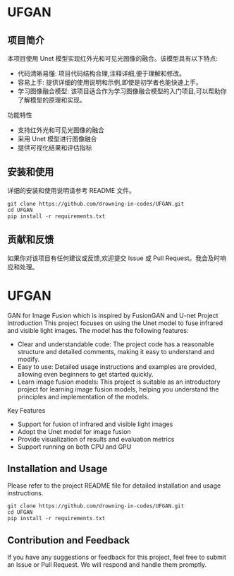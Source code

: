 # UFGAN
## 项目简介
本项目使用 Unet 模型实现红外光和可见光图像的融合。该模型具有以下特点:
- 代码清晰易懂: 项目代码结构合理,注释详细,便于理解和修改。
- 容易上手: 提供详细的使用说明和示例,即使是初学者也能快速上手。
- 学习图像融合模型: 该项目适合作为学习图像融合模型的入门项目,可以帮助你了解模型的原理和实现。

功能特性
- 支持红外光和可见光图像的融合
- 采用 Unet 模型进行图像融合
- 提供可视化结果和评估指标

## 安装和使用
详细的安装和使用说明请参考 README 文件。
```
git clone https://github.com/drowning-in-codes/UFGAN.git
cd UFGAN
pip install -r requirements.txt
```
## 贡献和反馈
如果你对该项目有任何建议或反馈,欢迎提交 Issue 或 Pull Request。我会及时响应和处理。

# UFGAN
GAN for Image Fusion which is inspired by FusionGAN and U-net
Project Introduction
This project focuses on using the Unet model to fuse infrared and visible light images. The model has the following features:
- Clear and understandable code: The project code has a reasonable structure and detailed comments, making it easy to understand and modify.
- Easy to use: Detailed usage instructions and examples are provided, allowing even beginners to get started quickly.
- Learn image fusion models: This project is suitable as an introductory project for learning image fusion models, helping you understand the principles and implementation of the models.
  
Key Features
- Support for fusion of infrared and visible light images
- Adopt the Unet model for image fusion
- Provide visualization of results and evaluation metrics
- Support running on both CPU and GPU
## Installation and Usage
Please refer to the project README file for detailed installation and usage instructions.
```
git clone https://github.com/drowning-in-codes/UFGAN.git
cd UFGAN
pip install -r requirements.txt
```
## Contribution and Feedback
If you have any suggestions or feedback for this project, feel free to submit an Issue or Pull Request. We will respond and handle them promptly.
